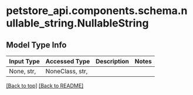 <a name="top"></a>
<a id="NullableString"></a>
# petstore_api.components.schema.nullable_string.NullableString

## Model Type Info
Input Type | Accessed Type | Description | Notes
------------ | ------------- | ------------- | -------------
None, str,  | NoneClass, str,  |  | 

[[Back to top]](#top) [[Back to README]](../../../README.md)